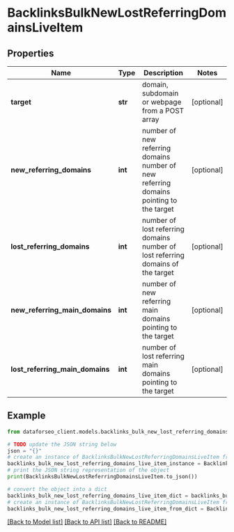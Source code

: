 # BacklinksBulkNewLostReferringDomainsLiveItem


## Properties

Name | Type | Description | Notes
------------ | ------------- | ------------- | -------------
**target** | **str** | domain, subdomain or webpage from a POST array | [optional] 
**new_referring_domains** | **int** | number of new referring domains number of new referring domains pointing to the target | [optional] 
**lost_referring_domains** | **int** | number of lost referring domains number of lost referring domains of the target | [optional] 
**new_referring_main_domains** | **int** | number of new referring main domains pointing to the target | [optional] 
**lost_referring_main_domains** | **int** | number of lost referring main domains pointing to the target | [optional] 

## Example

```python
from dataforseo_client.models.backlinks_bulk_new_lost_referring_domains_live_item import BacklinksBulkNewLostReferringDomainsLiveItem

# TODO update the JSON string below
json = "{}"
# create an instance of BacklinksBulkNewLostReferringDomainsLiveItem from a JSON string
backlinks_bulk_new_lost_referring_domains_live_item_instance = BacklinksBulkNewLostReferringDomainsLiveItem.from_json(json)
# print the JSON string representation of the object
print(BacklinksBulkNewLostReferringDomainsLiveItem.to_json())

# convert the object into a dict
backlinks_bulk_new_lost_referring_domains_live_item_dict = backlinks_bulk_new_lost_referring_domains_live_item_instance.to_dict()
# create an instance of BacklinksBulkNewLostReferringDomainsLiveItem from a dict
backlinks_bulk_new_lost_referring_domains_live_item_from_dict = BacklinksBulkNewLostReferringDomainsLiveItem.from_dict(backlinks_bulk_new_lost_referring_domains_live_item_dict)
```
[[Back to Model list]](../README.md#documentation-for-models) [[Back to API list]](../README.md#documentation-for-api-endpoints) [[Back to README]](../README.md)


